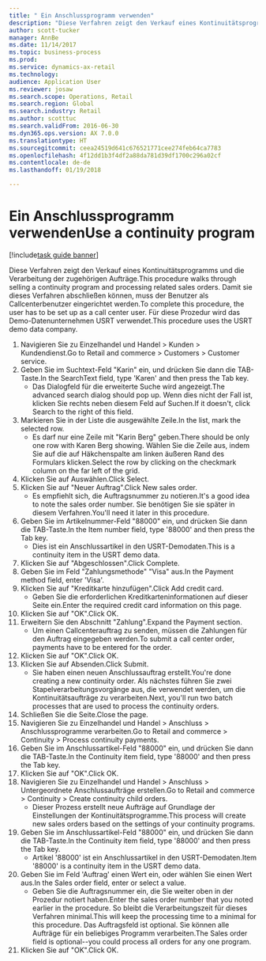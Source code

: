 ```yaml
--- 
title: " Ein Anschlussprogramm verwenden"
description: "Diese Verfahren zeigt den Verkauf eines Kontinuitätsprogramms und die Verarbeitung der zugehörigen Aufträge."
author: scott-tucker
manager: AnnBe
ms.date: 11/14/2017
ms.topic: business-process
ms.prod: 
ms.service: dynamics-ax-retail
ms.technology: 
audience: Application User
ms.reviewer: josaw
ms.search.scope: Operations, Retail
ms.search.region: Global
ms.search.industry: Retail
ms.author: scotttuc
ms.search.validFrom: 2016-06-30
ms.dyn365.ops.version: AX 7.0.0
ms.translationtype: HT
ms.sourcegitcommit: ceea24519d641c676521771cee274feb64ca7783
ms.openlocfilehash: 4f12dd1b3f4df2a88da781d39df1700c296a02cf
ms.contentlocale: de-de
ms.lasthandoff: 01/19/2018

---
```

# <a name="use-a-continuity-program"></a><span data-ttu-id="48064-103"> Ein Anschlussprogramm verwenden</span><span class="sxs-lookup"><span data-stu-id="48064-103">Use a continuity program</span></span>

[!include[task guide banner](../includes/task-guide-banner.md)]

<span data-ttu-id="48064-104">Diese Verfahren zeigt den Verkauf eines Kontinuitätsprogramms und die Verarbeitung der zugehörigen Aufträge.</span><span class="sxs-lookup"><span data-stu-id="48064-104">This procedure walks through selling a continuity program and processing related sales orders.</span></span> <span data-ttu-id="48064-105">Damit sie dieses Verfahren abschließen können, muss der Benutzer als Callcenterbenutzer eingerichtet werden.</span><span class="sxs-lookup"><span data-stu-id="48064-105">To complete this procedure, the user has to be set up as a call center user.</span></span> <span data-ttu-id="48064-106">Für diese Prozedur wird das Demo-Datenunternehmen USRT verwendet.</span><span class="sxs-lookup"><span data-stu-id="48064-106">This procedure uses the USRT demo data company.</span></span>

1. <span data-ttu-id="48064-107">Navigieren Sie zu Einzelhandel und Handel > Kunden > Kundendienst.</span><span class="sxs-lookup"><span data-stu-id="48064-107">Go to Retail and commerce > Customers > Customer service.</span></span>
2. <span data-ttu-id="48064-108">Geben Sie im Suchtext-Feld "Karin" ein, und drücken Sie dann die TAB-Taste.</span><span class="sxs-lookup"><span data-stu-id="48064-108">In the SearchText field, type 'Karen' and then press the Tab key.</span></span>
    * <span data-ttu-id="48064-109">Das Dialogfeld für die erweiterte Suche wird angezeigt.</span><span class="sxs-lookup"><span data-stu-id="48064-109">The advanced search dialog should pop up.</span></span> <span data-ttu-id="48064-110">Wenn dies nicht der Fall ist, klicken Sie rechts neben diesem Feld auf Suchen.</span><span class="sxs-lookup"><span data-stu-id="48064-110">If it doesn't, click Search to the right of this field.</span></span>  
3. <span data-ttu-id="48064-111">Markieren Sie in der Liste die ausgewählte Zeile.</span><span class="sxs-lookup"><span data-stu-id="48064-111">In the list, mark the selected row.</span></span>
    * <span data-ttu-id="48064-112">Es darf nur eine Zeile mit "Karin Berg" geben.</span><span class="sxs-lookup"><span data-stu-id="48064-112">There should be only one row with Karen Berg showing.</span></span> <span data-ttu-id="48064-113">Wählen Sie die Zeile aus, indem Sie auf die auf Häkchenspalte am linken äußeren Rand des Formulars klicken.</span><span class="sxs-lookup"><span data-stu-id="48064-113">Select the row by clicking on the checkmark column on the far left of the grid.</span></span>  
4. <span data-ttu-id="48064-114">Klicken Sie auf Auswählen.</span><span class="sxs-lookup"><span data-stu-id="48064-114">Click Select.</span></span>
5. <span data-ttu-id="48064-115">Klicken Sie auf "Neuer Auftrag".</span><span class="sxs-lookup"><span data-stu-id="48064-115">Click New sales order.</span></span>
    * <span data-ttu-id="48064-116">Es empfiehlt sich, die Auftragsnummer zu notieren.</span><span class="sxs-lookup"><span data-stu-id="48064-116">It's a good idea to note the sales order number.</span></span> <span data-ttu-id="48064-117">Sie benötigen Sie sie später in diesem Verfahren.</span><span class="sxs-lookup"><span data-stu-id="48064-117">You'll need it later in this procedure.</span></span>  
6. <span data-ttu-id="48064-118">Geben Sie im Artikelnummer-Feld "88000" ein, und drücken Sie dann die TAB-Taste.</span><span class="sxs-lookup"><span data-stu-id="48064-118">In the Item number field, type '88000' and then press the Tab key.</span></span>
    * <span data-ttu-id="48064-119">Dies ist ein Anschlussartikel in den USRT-Demodaten.</span><span class="sxs-lookup"><span data-stu-id="48064-119">This is a continuity item in the USRT demo data.</span></span>  
7. <span data-ttu-id="48064-120">Klicken Sie auf "Abgeschlossen".</span><span class="sxs-lookup"><span data-stu-id="48064-120">Click Complete.</span></span>
8. <span data-ttu-id="48064-121">Geben Sie im Feld "Zahlungsmethode" "Visa" aus.</span><span class="sxs-lookup"><span data-stu-id="48064-121">In the Payment method field, enter 'Visa'.</span></span>
9. <span data-ttu-id="48064-122">Klicken Sie auf "Kreditkarte hinzufügen".</span><span class="sxs-lookup"><span data-stu-id="48064-122">Click Add credit card.</span></span>
    * <span data-ttu-id="48064-123">Geben Sie die erforderlichen Kreditkarteninformationen auf dieser Seite ein.</span><span class="sxs-lookup"><span data-stu-id="48064-123">Enter the required credit card information on this page.</span></span>  
10. <span data-ttu-id="48064-124">Klicken Sie auf "OK".</span><span class="sxs-lookup"><span data-stu-id="48064-124">Click OK.</span></span>
11. <span data-ttu-id="48064-125">Erweitern Sie den Abschnitt "Zahlung".</span><span class="sxs-lookup"><span data-stu-id="48064-125">Expand the Payment section.</span></span>
    * <span data-ttu-id="48064-126">Um einen Callcenterauftrag zu senden, müssen die Zahlungen für den Auftrag eingegeben werden.</span><span class="sxs-lookup"><span data-stu-id="48064-126">To submit a call center order, payments have to be entered for the order.</span></span>  
12. <span data-ttu-id="48064-127">Klicken Sie auf "OK".</span><span class="sxs-lookup"><span data-stu-id="48064-127">Click OK.</span></span>
13. <span data-ttu-id="48064-128">Klicken Sie auf Absenden.</span><span class="sxs-lookup"><span data-stu-id="48064-128">Click Submit.</span></span>
    * <span data-ttu-id="48064-129">Sie haben einen neuen Anschlussauftrag erstellt.</span><span class="sxs-lookup"><span data-stu-id="48064-129">You're done creating a new continuity order.</span></span> <span data-ttu-id="48064-130">Als nächstes führen Sie zwei Stapelverarbeitungsvorgänge aus, die verwendet werden, um die Kontinuitätsaufträge zu verarbeiten.</span><span class="sxs-lookup"><span data-stu-id="48064-130">Next, you'll run two batch processes that are used to process the continuity orders.</span></span>  
14. <span data-ttu-id="48064-131">Schließen Sie die Seite.</span><span class="sxs-lookup"><span data-stu-id="48064-131">Close the page.</span></span>
15. <span data-ttu-id="48064-132">Navigieren Sie zu Einzelhandel und Handel > Anschluss  > Anschlussprogramme verarbeiten.</span><span class="sxs-lookup"><span data-stu-id="48064-132">Go to Retail and commerce > Continuity > Process continuity payments.</span></span>
16. <span data-ttu-id="48064-133">Geben Sie im Anschlussartikel-Feld "88000" ein, und drücken Sie dann die TAB-Taste.</span><span class="sxs-lookup"><span data-stu-id="48064-133">In the Continuity item field, type '88000' and then press the Tab key.</span></span>
17. <span data-ttu-id="48064-134">Klicken Sie auf "OK".</span><span class="sxs-lookup"><span data-stu-id="48064-134">Click OK.</span></span>
18. <span data-ttu-id="48064-135">Navigieren Sie zu Einzelhandel und Handel > Anschluss  > Untergeordnete Anschlussaufträge erstellen.</span><span class="sxs-lookup"><span data-stu-id="48064-135">Go to Retail and commerce > Continuity > Create continuity child orders.</span></span>
    * <span data-ttu-id="48064-136">Dieser Prozess erstellt neue Aufträge auf Grundlage der Einstellungen der Kontinuitätsprogramme.</span><span class="sxs-lookup"><span data-stu-id="48064-136">This process will create new sales orders based on the settings of your continuity programs.</span></span>  
19. <span data-ttu-id="48064-137">Geben Sie im Anschlussartikel-Feld "88000" ein, und drücken Sie dann die TAB-Taste.</span><span class="sxs-lookup"><span data-stu-id="48064-137">In the Continuity item field, type '88000' and then press the Tab key.</span></span>
    * <span data-ttu-id="48064-138">Artikel '88000' ist ein Anschlussartikel in den USRT-Demodaten.</span><span class="sxs-lookup"><span data-stu-id="48064-138">Item '88000' is a continuity item in the USRT demo data.</span></span>  
20. <span data-ttu-id="48064-139">Geben Sie im Feld 'Auftrag' einen Wert ein, oder wählen Sie einen Wert aus.</span><span class="sxs-lookup"><span data-stu-id="48064-139">In the Sales order field, enter or select a value.</span></span>
    * <span data-ttu-id="48064-140">Geben Sie die Auftragsnummer ein, die Sie weiter oben in der Prozedur notiert haben.</span><span class="sxs-lookup"><span data-stu-id="48064-140">Enter the sales order number that you noted earlier in the procedure.</span></span> <span data-ttu-id="48064-141">So bleibt die Verarbeitungszeit für dieses Verfahren minimal.</span><span class="sxs-lookup"><span data-stu-id="48064-141">This will keep the processing time to a minimal for this procedure.</span></span> <span data-ttu-id="48064-142">Das Auftragsfeld ist optional. Sie können alle Aufträge für ein beliebiges Programm verarbeiten.</span><span class="sxs-lookup"><span data-stu-id="48064-142">The Sales order field is optional--you could process all orders for any one program.</span></span>  
21. <span data-ttu-id="48064-143">Klicken Sie auf "OK".</span><span class="sxs-lookup"><span data-stu-id="48064-143">Click OK.</span></span>



